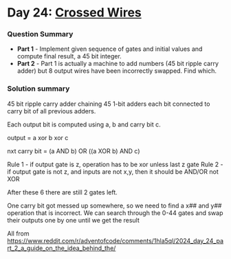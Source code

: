 # Day 24: [Crossed Wires](https://adventofcode.com/2024/day/24)

### Question Summary
- **Part 1** - Implement given sequence of gates and initial values and compute final result, a 45 bit integer. 
- **Part 2** - Part 1 is actually a machine to add numbers (45 bit ripple carry adder) but 8 output wires have been incorrectly swapped. Find which.

### Solution summary 

45 bit ripple carry adder chaining 45 1-bit adders each bit connected to carry bit of
all previous adders. 

Each output bit is computed using a, b and carry bit c. 

output = a xor b xor c

nxt carry bit = (a AND b) OR ((a XOR b) AND c)

Rule 1 - if output gate is z, operation has to be xor unless last z gate
Rule 2 - if output gate is not z, and inputs are not x,y, then it should be AND/OR not XOR

After these 6 there are still 2 gates left. 

One carry bit got messed up somewhere, so we need to find a x## and y##
operation that is incorrect. We can search through the 0-44 gates and swap
their outputs one by one until we get the result

All from https://www.reddit.com/r/adventofcode/comments/1hla5ql/2024_day_24_part_2_a_guide_on_the_idea_behind_the/